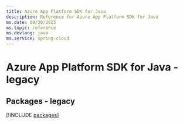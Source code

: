 ```yaml
---
title: Azure App Platform SDK for Java
description: Reference for Azure App Platform SDK for Java
ms.date: 09/30/2025
ms.topic: reference
ms.devlang: java
ms.service: spring-cloud
---
```

# Azure App Platform SDK for Java - legacy
## Packages - legacy
[!INCLUDE [packages](app-platform-index.md)]